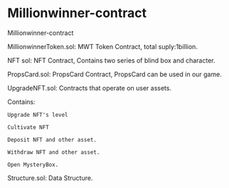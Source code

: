 # Millionwinner-contract
Millionwinner-contract

MillionwinnerToken.sol: MWT Token Contract, total suply:1billion.

NFT sol: NFT Contract, Contains two series of blind box and character.

PropsCard.sol: PropsCard Contract, PropsCard can be used in our game.

UpgradeNFT.sol: Contracts that operate on user assets.

Contains:
    
    Upgrade NFT's level
    
    Cultivate NFT
    
    Deposit NFT and other asset.
    
    Withdraw NFT and other asset.
    
    Open MysteryBox.

Structure.sol: Data Structure.

